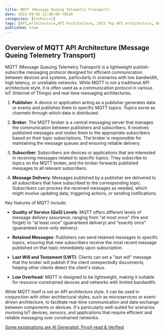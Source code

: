 ```yaml
---
title: MQTT (Message Queing Telemetry Transport)
date: 2023-09-05 12:00:00 +0530
categories: [technical]
tags: [API,Architecture,API Architecture, 2023 Top API Architecture, API methodologies, REST, Webhooks, Graphql, SOAP, Websocket, gRPC, MQTT, AMQP, what are API Architectures, API Styles, different types of api architectures, quick revision of apis, Message Queing Telemetry Transport, interview preperations]
published: true
---
```


## Overview of MQTT API Architecture (Message Queing Telemetry Transport)

MQTT (Message Queuing Telemetry Transport) is a lightweight publish-subscribe messaging protocol designed for efficient communication between devices and systems, particularly in scenarios with low bandwidth, high latency, or unreliable networks. While MQTT is not a traditional API architecture style, it is often used as a communication protocol in various IoT (Internet of Things) and real-time messaging architectures.


1. **Publisher**:
   A device or application acting as a publisher generates data or events and publishes them to specific MQTT topics. Topics serve as channels through which data is distributed.

2. **Broker**:
   The MQTT broker is a central messaging server that manages the communication between publishers and subscribers. It receives published messages and routes them to the appropriate subscribers based on their topic subscriptions. The broker is responsible for maintaining the message queues and ensuring reliable delivery.

3. **Subscriber**:
   Subscribers are devices or applications that are interested in receiving messages related to specific topics. They subscribe to topics on the MQTT broker, and the broker forwards published messages to all relevant subscribers.

4. **Message Delivery**:
   Messages published by a publisher are delivered to all subscribers that have subscribed to the corresponding topic. Subscribers can process the received messages as needed, which might involve updating data, triggering actions, or sending notifications.

Key features of MQTT include:

- **Quality of Service (QoS) Levels**: MQTT offers different levels of message delivery assurance, ranging from "at most once" (fire and forget) to "at least once" (guaranteed delivery) and "exactly once" (guaranteed once-only delivery).

- **Retained Messages**: Publishers can send retained messages to specific topics, ensuring that new subscribers receive the most recent message published on that topic immediately upon subscription.

- **Last Will and Testament (LWT)**: Clients can set a "last will" message that the broker will publish if the client unexpectedly disconnects, helping other clients detect the client's status.

- **Low Overhead**: MQTT is designed to be lightweight, making it suitable for resource-constrained devices and networks with limited bandwidth.

While MQTT itself is not an API architecture style, it can be used in conjunction with other architectural styles, such as microservices or event-driven architecture, to facilitate real-time communication and data exchange between components or devices. It's particularly well-suited for scenarios involving IoT devices, sensors, and applications that require efficient and reliable messaging over constrained networks.


[Some explanations are AI Generated, Proof-read & Verified](#)